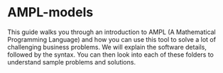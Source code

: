 # AMPL-models
This guide walks you through an introduction to AMPL (A Mathematical Programming Language) and how you can use this tool to solve a lot of challenging business problems. We will explain the software details, followed by the syntax. You can then look into each of these folders to understand sample problems and solutions.
